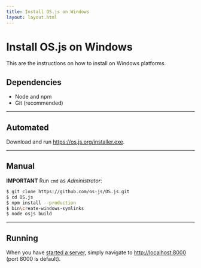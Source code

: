 ```yaml
---
title: Install OS.js on Windows
layout: layout.html
---
```


# Install OS.js on Windows

This are the instructions on how to install on Windows platforms.

## Dependencies

- Node and npm
- Git (recommended)

---

## Automated

Download and run https://os.js.org/installer.exe.

---

## Manual

**IMPORTANT** Run `cmd` as *Administrator*:

```bash
$ git clone https://github.com/os-js/OS.js.git
$ cd OS.js
$ npm install --production
$ bin\create-windows-symlinks
$ node osjs build
```

---

## Running

When you have [started a server](/manual/server), simply navigate to [http://localhost:8000](http://localhost:8000) (port 8000 is default).
